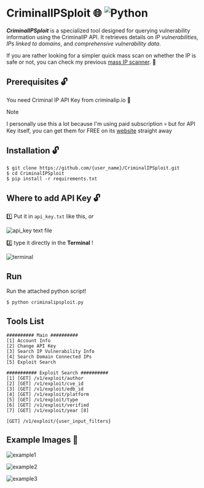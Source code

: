 # CriminalIPSploit :globe_with_meridians: ![Python](https://img.shields.io/badge/python-3670A0?style=for-the-badge&logo=python&logoColor=ffdd54)

***CriminalIPSploit*** is a specialized tool designed for querying vulnerability information using the CriminalIP API. It retrieves details on *IP vulnerabilities*, *IPs linked to domains*, and *comprehensive vulnerability data*.

If you are rather looking for a simpler quick mass scan on whether the IP is safe or not, you can check my previous [mass IP scanner](https://github.com/leeheehee4/Mass_CriminalIp_Scanner). 🔎

  

## Prerequisites 🔓

You need Criminal IP API Key from criminalip.io 🔑

> [!NOTE]
> I personally use this a lot because I'm using paid subscription 💀
> but for API Key itself, you can get them for FREE on its [website](https://criminalip.io/) straight away

  

## Installation 🔓
```
$ git clone https://github.com/{user_name}/CriminalIPSploit.git
$ cd CriminalIPSploit
$ pip install -r requirements.txt
```
## Where to add API Key 🔓

  

1️⃣ Put it in `api_key.txt` like this, *or*

![api_key text file](https://github.com/user-attachments/assets/849828fa-ed43-4e1a-8084-45ce9d20743a)


2️⃣ type it directly in the **Terminal** !

![terminal](https://github.com/user-attachments/assets/53345ca2-5e62-40b8-9f86-40481901f9f1)

  
## Run
 Run the attached python script!
```
$ python criminalipsploit.py
```
## Tools List

```
########## Main ########## 
[1] Account Info 
[2] Change API Key 
[3] Search IP Vulnerability Info 
[4] Search Domain Connected IPs 
[5] Exploit Search 

########### Exploit Search ########## 
[1] [GET] /v1/exploit/author 
[2] [GET] /v1/exploit/cve_id 
[3] [GET] /v1/exploit/edb_id 
[4] [GET] /v1/exploit/platform 
[5] [GET] /v1/exploit/type 
[6] [GET] /v1/exploit/verified 
[7] [GET] /v1/exploit/year [8]

[GET] /v1/exploit/{user_input_filters}
```

## Example Images 📝

![example1](https://github.com/user-attachments/assets/f14a4604-e43b-4fd4-aafa-3ab2bc1ff652)

![example2](https://github.com/user-attachments/assets/830d3b44-f94f-4e6f-89c3-0279780b4320)

![example3](https://github.com/user-attachments/assets/a17766b7-d39e-4a28-9db9-1a68d873a393)
